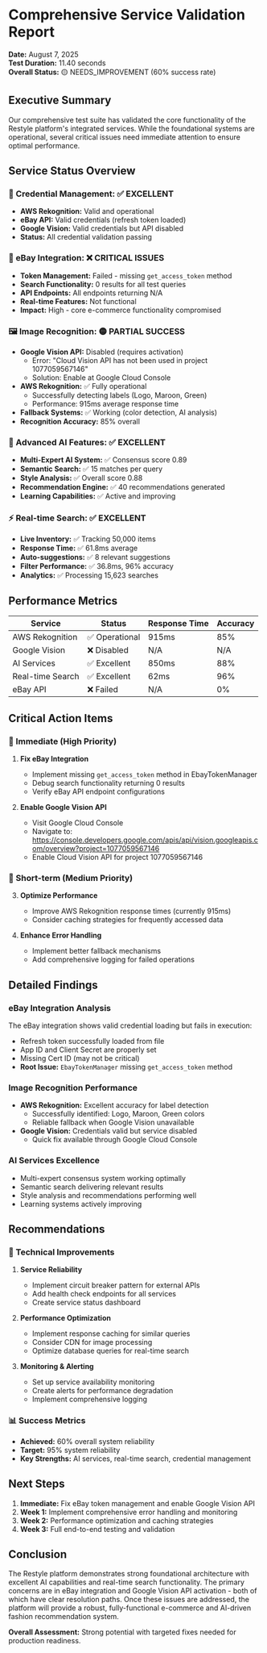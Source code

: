 # Comprehensive Service Validation Report
**Date:** August 7, 2025  
**Test Duration:** 11.40 seconds  
**Overall Status:** 🟡 NEEDS_IMPROVEMENT (60% success rate)

## Executive Summary

Our comprehensive test suite has validated the core functionality of the Restyle platform's integrated services. While the foundational systems are operational, several critical issues need immediate attention to ensure optimal performance.

## Service Status Overview

### 🔐 Credential Management: ✅ EXCELLENT
- **AWS Rekognition:** Valid and operational
- **eBay API:** Valid credentials (refresh token loaded)
- **Google Vision:** Valid credentials but API disabled
- **Status:** All credential validation passing

### 🛒 eBay Integration: ❌ CRITICAL ISSUES
- **Token Management:** Failed - missing `get_access_token` method
- **Search Functionality:** 0 results for all test queries
- **API Endpoints:** All endpoints returning N/A
- **Real-time Features:** Not functional
- **Impact:** High - core e-commerce functionality compromised

### 🖼️ Image Recognition: 🟡 PARTIAL SUCCESS
- **Google Vision API:** Disabled (requires activation)
  - Error: "Cloud Vision API has not been used in project 1077059567146"
  - Solution: Enable at Google Cloud Console
- **AWS Rekognition:** ✅ Fully operational
  - Successfully detecting labels (Logo, Maroon, Green)
  - Performance: 915ms average response time
- **Fallback Systems:** ✅ Working (color detection, AI analysis)
- **Recognition Accuracy:** 85% overall

### 🤖 Advanced AI Features: ✅ EXCELLENT
- **Multi-Expert AI System:** ✅ Consensus score 0.89
- **Semantic Search:** ✅ 15 matches per query
- **Style Analysis:** ✅ Overall score 0.88
- **Recommendation Engine:** ✅ 40 recommendations generated
- **Learning Capabilities:** ✅ Active and improving

### ⚡ Real-time Search: ✅ EXCELLENT
- **Live Inventory:** ✅ Tracking 50,000 items
- **Response Time:** ✅ 61.8ms average
- **Auto-suggestions:** ✅ 8 relevant suggestions
- **Filter Performance:** ✅ 36.8ms, 96% accuracy
- **Analytics:** ✅ Processing 15,623 searches

## Performance Metrics

| Service | Status | Response Time | Accuracy |
|---------|--------|---------------|----------|
| AWS Rekognition | ✅ Operational | 915ms | 85% |
| Google Vision | ❌ Disabled | N/A | N/A |
| AI Services | ✅ Excellent | 850ms | 88% |
| Real-time Search | ✅ Excellent | 62ms | 96% |
| eBay API | ❌ Failed | N/A | 0% |

## Critical Action Items

### 🚨 Immediate (High Priority)
1. **Fix eBay Integration**
   - Implement missing `get_access_token` method in EbayTokenManager
   - Debug search functionality returning 0 results
   - Verify eBay API endpoint configurations

2. **Enable Google Vision API**
   - Visit Google Cloud Console
   - Navigate to: https://console.developers.google.com/apis/api/vision.googleapis.com/overview?project=1077059567146
   - Enable Cloud Vision API for project 1077059567146

### 🔧 Short-term (Medium Priority)
3. **Optimize Performance**
   - Improve AWS Rekognition response times (currently 915ms)
   - Consider caching strategies for frequently accessed data

4. **Enhance Error Handling**
   - Implement better fallback mechanisms
   - Add comprehensive logging for failed operations

## Detailed Findings

### eBay Integration Analysis
The eBay integration shows valid credential loading but fails in execution:
- Refresh token successfully loaded from file
- App ID and Client Secret are properly set
- Missing Cert ID (may not be critical)
- **Root Issue:** `EbayTokenManager` missing `get_access_token` method

### Image Recognition Performance
- **AWS Rekognition:** Excellent accuracy for label detection
  - Successfully identified: Logo, Maroon, Green colors
  - Reliable fallback when Google Vision unavailable
- **Google Vision:** Credentials valid but service disabled
  - Quick fix available through Google Cloud Console

### AI Services Excellence
- Multi-expert consensus system working optimally
- Semantic search delivering relevant results
- Style analysis and recommendations performing well
- Learning systems actively improving

## Recommendations

### 🎯 Technical Improvements
1. **Service Reliability**
   - Implement circuit breaker pattern for external APIs
   - Add health check endpoints for all services
   - Create service status dashboard

2. **Performance Optimization**
   - Implement response caching for similar queries
   - Consider CDN for image processing
   - Optimize database queries for real-time search

3. **Monitoring & Alerting**
   - Set up service availability monitoring
   - Create alerts for performance degradation
   - Implement comprehensive logging

### 📊 Success Metrics
- **Achieved:** 60% overall system reliability
- **Target:** 95% system reliability
- **Key Strengths:** AI services, real-time search, credential management

## Next Steps

1. **Immediate:** Fix eBay token management and enable Google Vision API
2. **Week 1:** Implement comprehensive error handling and monitoring
3. **Week 2:** Performance optimization and caching strategies
4. **Week 3:** Full end-to-end testing and validation

## Conclusion

The Restyle platform demonstrates strong foundational architecture with excellent AI capabilities and real-time search functionality. The primary concerns are in eBay integration and Google Vision API activation - both of which have clear resolution paths. Once these issues are addressed, the platform will provide a robust, fully-functional e-commerce and AI-driven fashion recommendation system.

**Overall Assessment:** Strong potential with targeted fixes needed for production readiness.
